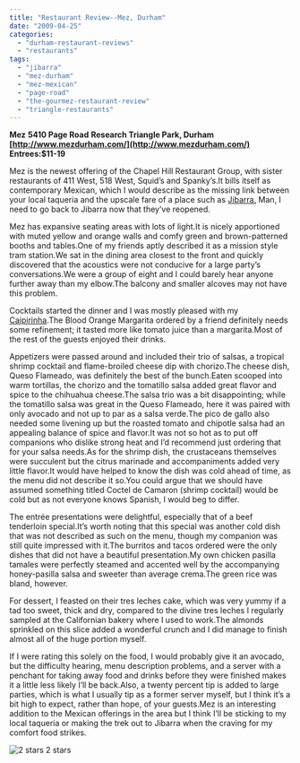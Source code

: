 ```yaml
---
title: "Restaurant Review--Mez, Durham"
date: "2009-04-25"
categories:
  - "durham-restaurant-reviews"
  - "restaurants"
tags:
  - "jibarra"
  - "mez-durham"
  - "mez-mexican"
  - "page-road"
  - "the-gourmez-restaurant-review"
  - "triangle-restaurants"
---
```


**Mez** **5410 Page Road** **Research Triangle Park, Durham** **[http://www.mezdurham.com/](http://www.mezdurham.com/)** **Entrees:$11-19**

Mez is the newest offering of the Chapel Hill Restaurant Group, with sister restaurants of 411 West, 518 West, Squid’s and Spanky’s.It bills itself as contemporary Mexican, which I would describe as the missing link between your local taqueria and the upscale fare of a place such as [Jibarra.](http://www.thegourmez.com/gourmez/restaurants/review.php?id=10&type=) Man, I need to go back to Jibarra now that they’ve reopened.

Mez has expansive seating areas with lots of light.It is nicely apportioned with muted yellow and orange walls and comfy green and brown-patterned booths and tables.One of my friends aptly described it as a mission style tram station.We sat in the dining area closest to the front and quickly discovered that the acoustics were not conducive for a large party’s conversations.We were a group of eight and I could barely hear anyone further away than my elbow.The balcony and smaller alcoves may not have this problem.

Cocktails started the dinner and I was mostly pleased with my [Caipirinha](index.php?p=228).The Blood Orange Margarita ordered by a friend definitely needs some refinement; it tasted more like tomato juice than a margarita.Most of the rest of the guests enjoyed their drinks.

Appetizers were passed around and included their trio of salsas, a tropical shrimp cocktail and flame-broiled cheese dip with chorizo.The cheese dish, Queso Flameado, was definitely the best of the bunch.Eaten scooped into warm tortillas, the chorizo and the tomatillo salsa added great flavor and spice to the chihuahua cheese.The salsa trio was a bit disappointing; while the tomatillo salsa was great in the Queso Flameado, here it was paired with only avocado and not up to par as a salsa verde.The pico de gallo also needed some livening up but the roasted tomato and chipotle salsa had an appealing balance of spice and flavor.It was not so hot as to put off companions who dislike strong heat and I’d recommend just ordering that for your salsa needs.As for the shrimp dish, the crustaceans themselves were succulent but the citrus marinade and accompaniments added very little flavor.It would have helped to know the dish was cold ahead of time, as the menu did not describe it so.You could argue that we should have assumed something titled Coctel de Camaron (shrimp cocktail) would be cold but as not everyone knows Spanish, I would beg to differ.

The entrée presentations were delightful, especially that of a beef tenderloin special.It’s worth noting that this special was another cold dish that was not described as such on the menu, though my companion was still quite impressed with it.The burritos and tacos ordered were the only dishes that did not have a beautiful presentation.My own chicken pasilla tamales were perfectly steamed and accented well by the accompanying honey-pasilla salsa and sweeter than average crema.The green rice was bland, however.

For dessert, I feasted on their tres leches cake, which was very yummy if a tad too sweet, thick and dry, compared to the divine tres leches I regularly sampled at the Californian bakery where I used to work.The almonds sprinkled on this slice added a wonderful crunch and I did manage to finish almost all of the huge portion myself.

If I were rating this solely on the food, I would probably give it an avocado, but the difficulty hearing, menu description problems, and a server with a penchant for taking away food and drinks before they were finished makes it a little less likely I’ll be back.Also, a twenty percent tip is added to large parties, which is what I usually tip as a former server myself, but I think it’s a bit high to expect, rather than hope, of your guests.Mez is an interesting addition to the Mexican offerings in the area but I think I’ll be sticking to my local taqueria or making the trek out to Jibarra when the craving for my comfort food strikes.




<div class="caption">

![2 stars](http://s3.amazonaws.com/thegourmez-wpmedia/2009/02/rating_chicken11.gif "rating_chicken11") 2 stars</div>

